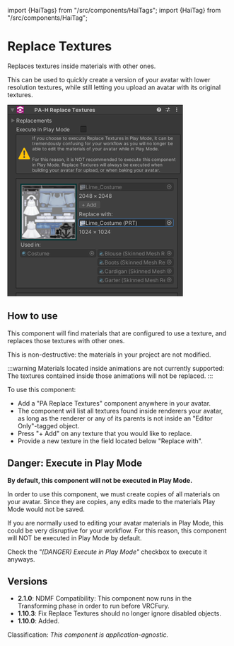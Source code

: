 ﻿import {HaiTags} from "/src/components/HaiTags";
import {HaiTag} from "/src/components/HaiTag";

# Replace Textures

<HaiTags>
<HaiTag isUniversal={true} />
</HaiTags>

Replaces textures inside materials with other ones.

This can be used to quickly create a version of your avatar with lower resolution textures, while still letting you upload an avatar with its original textures.

![Unity_lJ03XfMYPW.png](..%2Fimg%2FUnity_lJ03XfMYPW.png)

## How to use

This component will find materials that are configured to use a texture, and replaces those textures with other ones.

This is non-destructive: the materials in your project are not modified.

:::warning
Materials located inside animations are not currently supported:
The textures contained inside those animations will not be replaced.
:::

To use this component:
- Add a "PA Replace Textures" component anywhere in your avatar.
- The component will list all textures found inside renderers your avatar, as long as the renderer or any of its parents is not inside an "Editor Only"-tagged object.
- Press "+ Add" on any texture that you would like to replace.
- Provide a new texture in the field located below "Replace with".

## Danger: Execute in Play Mode

**By default, this component will not be executed in Play Mode.**

In order to use this component, we must create copies of all materials on your avatar.
Since they are copies, any edits made to the materials Play Mode would not be saved.

If you are normally used to editing your avatar materials in Play Mode, this could be very disruptive for your workflow.
For this reason, this component will NOT be executed in Play Mode by default.

Check the *"(DANGER) Execute in Play Mode"* checkbox to execute it anyways.

## Versions

- **2.1.0**: NDMF Compatibility: This component now runs in the Transforming phase in order to run before VRCFury.
- **1.10.3**: Fix Replace Textures should no longer ignore disabled objects.
- **1.10.0**: Added.

Classification: *This component is application-agnostic.*
